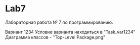 # Lab7

Лабораторная работа № 7 по программированию.

Вариант 1234
Условие варианта находиться в "Task_var1234"
Диаграмма классов - "Top-Level Package.png"
